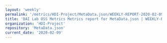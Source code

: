 ```yaml
---
layout: 'weekly'
permalink: '/metrics/HDI-Project/MetaData.json/WEEKLY-REPORT-2020-02-09'
title: 'DAI Lab OSS Metrics Metrics report for MetaData.json | WEEKLY-REPORT-2020-02-09'
organization: 'HDI-Project'
repository: 'MetaData.json'
current_date: '2020-02-09'
---
```

